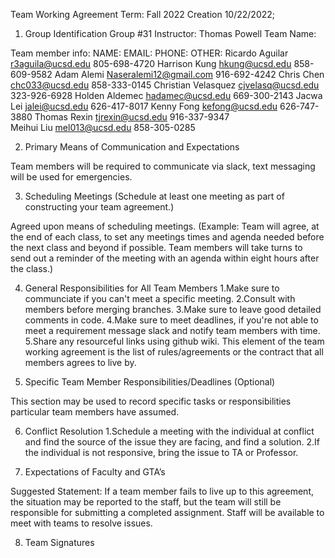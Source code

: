 
Team Working Agreement
Term: Fall 2022
Creation 10/22/2022;

1) Group Identification
Group #31 
Instructor: Thomas Powell 
Team Name: 

Team member info:
NAME: 	                    EMAIL: 	            PHONE: 	            OTHER:
Ricardo Aguilar 		r3aguila@ucsd.edu     805-698-4720
Harrison Kung 			hkung@ucsd.edu        858-609-9582
Adam Alemi 			    Naseralemi12@gmail.com 916-692-4242
Chris Chen              chc033@ucsd.edu     858-333-0145
Christian Velasquez     cjvelasq@ucsd.edu   323-926-6928
Holden Aldemec          hadamec@ucsd.edu    669-300-2143
Jacwa Lei               jalei@ucsd.edu      626-417-8017
Kenny Fong              kefong@ucsd.edu     626-747-3880
Thomas Rexin            tjrexin@ucsd.edu    916-337-9347	
Meihui Liu              mel013@ucsd.edu     858-305-0285                              

2) Primary Means of Communication and Expectations

Team members will be required to communicate via slack, text messaging will be used for emergencies.

3) Scheduling Meetings (Schedule at least one meeting as part of constructing your team agreement.)


Agreed upon means of scheduling meetings. (Example: Team will agree, at the end of each class, to set any meetings times and agenda needed before the next class and beyond if possible. Team members will take turns to send out a reminder of the meeting with an agenda within eight hours after the class.)

4) General Responsibilities for All Team Members
    1.Make sure to communciate if you can't meet a specific meeting.
    2.Consult with members before merging branches.
    3.Make sure to leave good detailed comments in code.
    4.Make sure to meet deadlines, if you're not able to meet a requirement message slack and notify team members with time.
    5.Share any resourceful links using github wiki.
This element of the team working agreement is the list of rules/agreements or the contract that all members agrees to live by.

1) Specific Team Member Responsibilities/Deadlines (Optional)

This section may be used to record specific tasks or responsibilities particular team members have assumed.

6) Conflict Resolution
   1.Schedule a meeting with the individual at conflict and find the source of the issue they are facing,
   and find a solution.
   2.If the individual is not responsive, bring the issue to TA or Professor.

7) Expectations of Faculty and GTA’s

Suggested Statement:
If a team member fails to live up to this agreement, the situation may be reported to the staff, but the team will still be responsible for submitting a completed assignment. Staff will be available to meet with teams to resolve issues.

8) Team Signatures
   